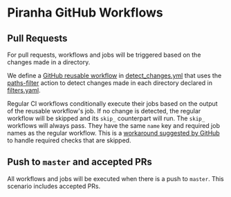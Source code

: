 # Piranha GitHub Workflows

## Pull Requests

For pull requests, workflows and jobs will be triggered based on the changes made in a directory.

We define a [GitHub reusable workflow](https://docs.github.com/en/actions/using-workflows/reusing-workflows) in [detect_changes.yml](detect_changes.yml) that uses the [paths-filter](https://github.com/dorny/paths-filter) action to detect changes made in each directory declared in [filters.yaml](../filters.yaml).

Regular CI workflows conditionally execute their jobs based on the output of the reusable workflow's job.
If no change is detected, the regular workflow will be skipped and its `skip_` counterpart will run. The `skip_` workflows will always pass.
They have the same `name` key and required job names as the regular workflow.
This is a [workaround suggested by GitHub](https://docs.github.com/en/repositories/configuring-branches-and-merges-in-your-repository/defining-the-mergeability-of-pull-requests/troubleshooting-required-status-checks#example) to handle required checks that are skipped.

## Push to `master` and accepted PRs

All workflows and jobs will be executed when there is a push to `master`. This scenario includes accepted PRs.

